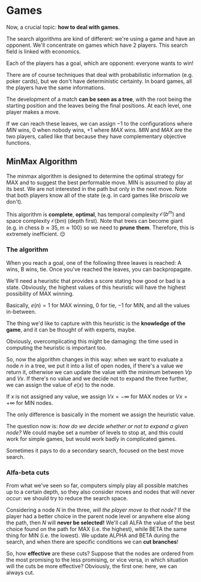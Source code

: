 # Games

Now, a crucial topic: **how to deal with games**.

The search algorithms are kind of different: we're using a game and have an opponent. We'll concentrate on games which have 2 players. This search field is linked with economics.

Each of the players has a goal, which are opponent: everyone wants to win!

There are of course techniques that deal with probabilistic information (e.g. poker cards), but we don't have deterministic certainty. In board games, all the players have the same informations. 

The development of a match **can be seen as a tree**, with the root being the starting position and the leaves being the final positions. At each level, one player makes a move. 

If we can reach these leaves, we can assign $-1$ to the configurations where $MIN$ wins, $0$ when nobody wins, $+1$ where $MAX$ wins. $MIN$ and $MAX$ are the two players, called like that because they have complementary objective functions. 

## MinMax Algorithm

The minmax algorithm is designed to determine the optimal strategy for MAX and to suggest the best performable move. MIN is assumed to play at its best. We are not interested in the path but only in the next move. Note that both players know all of the state (e.g. in card games like *briscola* we don't).

This algorithm is **complete**, **optimal**, has temporal complexity $\mathcal{O}(b^m)$ and space complexity $\mathcal{O}(bm)$ (depth first). Note that trees can become giant (e.g. in chess $b\approx 35, m \approx 100$) so we need to **prune them**. Therefore, this is extremely inefficient. 😔

### The algorithm

When you reach a goal, one of the following three leaves is reached: A wins, B wins, tie. Once you've reached the leaves, you can backpropagate.

We'll need a heuristic that provides a score stating how good or bad is a state. Obviously, the highest values of this heuristic will have the highest possibility of MAX winning.

Basically, $e(n)=1$ for MAX winning, $0$ for tie, $-1$ for MIN, and all the values in-between.

The thing we'd like to capture with this heuristic is the **knowledge of the game**, and it can be thought of with experts, maybe.

Obviously, overcomplicating this might be damaging: the time used in computing the heuristic is important too.

So, now the algorithm changes in this way: when we want to evaluate a node $n$ in a tree, we put it into a list of open nodes, if there's a value we return it, otherwise we can update the value with the minimum between $Vp$ and $Vx$. If there's no value and we decide not to expand the three further, we can assign the value of $e(x)$ to the node.

If $x$ is not assigned any value, we assign $Vx=-\infty$ for MAX nodes or $Vx=+\infty$ for MIN nodes.

The only difference is basically in the moment we assign the heuristic value.

The question now is: *how do we decide whether or not to expand a given node?* We could maybe set a number of levels to stop at, and this could work for simple games, but would work badly in complicated games.

Sometimes it pays to do a secondary search, focused on the best move search. 

### Alfa-beta cuts

From what we've seen so far, computers simply play all possible matches up to a certain depth, so they also consider moves and nodes that will never occur: we should try to reduce the search space.

Considering a node $N$ in the three, *will the player move to that node?* If the player had a better choice in the parent node level or anywhere else along the path, then $N$ will **never be selected!** We'll call ALFA the value of the best choice found on the path for MAX (i.e. the highest), while BETA the same thing for MIN (i.e. the lowest). We update ALPHA and BETA during the search, and when there are specific conditions we can **cut branches**!

So, how **effective** are these cuts? Suppose that the nodes are ordered from the most promising to the less promising, or vice versa, in which situation will the cuts be more effective? Obviously, the first one: here, we can always cut.